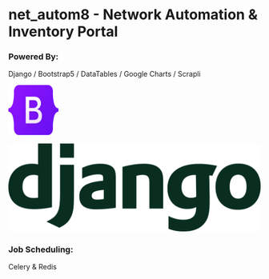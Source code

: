 # net_autom8 - Network Automation & Inventory Portal

### Powered By:
Django / Bootstrap5 / DataTables / Google Charts / Scrapli

<img src="https://github.com/sngx13/net_autom8/blob/master/extras/github/images/bootstrap_logo.png" height="100px" width="100px"/>

![alt Django](https://github.com/sngx13/net_autom8/blob/master/extras/github/images/django_logo.png)

### Job Scheduling:

Celery & Redis
